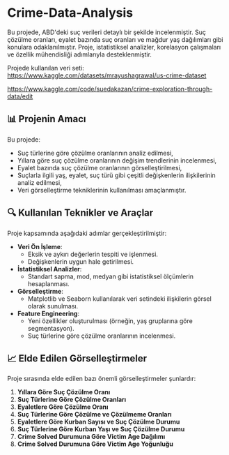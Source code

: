 # Crime-Data-Analysis
Bu projede, ABD'deki suç verileri detaylı bir şekilde incelenmiştir. Suç çözülme oranları, eyalet bazında suç oranları ve mağdur yaş dağılımları gibi konulara odaklanılmıştır. Proje, istatistiksel analizler, korelasyon çalışmaları ve özellik mühendisliği adımlarıyla desteklenmiştir.

Projede kullanılan veri seti: https://www.kaggle.com/datasets/mrayushagrawal/us-crime-dataset

https://www.kaggle.com/code/suedakazan/crime-exploration-through-data/edit


## 📊 Projenin Amacı
Bu projede:
- Suç türlerine göre çözülme oranlarının analiz edilmesi,
- Yıllara göre suç çözülme oranlarının değişim trendlerinin incelenmesi,
- Eyalet bazında suç çözülme oranlarının görselleştirilmesi,
- Suçlarla ilgili yaş, eyalet, suç türü gibi çeşitli değişkenlerin ilişkilerinin analiz edilmesi,
- Veri görselleştirme tekniklerinin kullanılması amaçlanmıştır.

## 🔍 Kullanılan Teknikler ve Araçlar
Proje kapsamında aşağıdaki adımlar gerçekleştirilmiştir:
- **Veri Ön İşleme**:
  - Eksik ve aykırı değerlerin tespiti ve işlenmesi.
  - Değişkenlerin uygun hale getirilmesi.
- **İstatistiksel Analizler**:
  - Standart sapma, mod, medyan gibi istatistiksel ölçümlerin hesaplanması.
- **Görselleştirme**:
  - Matplotlib ve Seaborn kullanılarak veri setindeki ilişkilerin görsel olarak sunulması.
- **Feature Engineering**:
  - Yeni özellikler oluşturulması (örneğin, yaş gruplarına göre segmentasyon).
  - Suç türlerine göre çözülme oranlarının incelenmesi.

## 📈 Elde Edilen Görselleştirmeler
Proje sırasında elde edilen bazı önemli görselleştirmeler şunlardır:
1. **Yıllara Göre Suç Çözülme Oranı**
2. **Suç Türlerine Göre Çözülme Oranları**
3. **Eyaletlere Göre Çözülme Oranı**
4. **Suç Türlerine Göre Çözülme ve Çözülmeme Oranları**
5. **Eyaletlere Göre Kurban Sayısı ve Suç Çözülme Durumu**
6. **Suç Türlerine Göre Kurban Yaşı ve Suç Çözülme Durumu**
7. **Crime Solved Durumuna Göre Victim Age Dağılımı**
8. **Crime Solved Durumuna Göre Victim Age Yoğunluğu**
